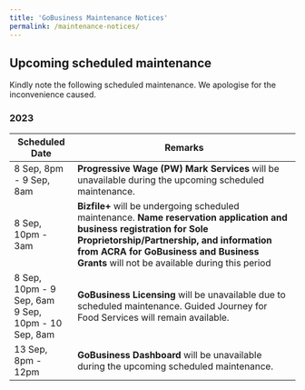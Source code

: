 ```yaml
---
title: 'GoBusiness Maintenance Notices'
permalink: /maintenance-notices/
---
```


## Upcoming scheduled maintenance

Kindly note the following scheduled maintenance. We apologise for the inconvenience caused.

### 2023 

| **Scheduled Date** | **Remarks** | 
| ------  |------------------| 
| 8 Sep, 8pm - 9 Sep, 8am | **Progressive Wage (PW) Mark Services** will be unavailable during the upcoming scheduled maintenance. | 
| 8 Sep, 10pm - 3am | **Bizfile+** will be undergoing scheduled maintenance. **Name reservation application and business registration for Sole Proprietorship/Partnership, and information from ACRA for GoBusiness and Business Grants** will not be available during this period | 
| 8 Sep, 10pm - 9 Sep, 6am<br>9 Sep, 10pm - 10 Sep, 8am | **GoBusiness Licensing** will be unavailable due to scheduled maintenance. Guided Journey for Food Services will remain available. | 
| 13 Sep, 8pm - 12pm | **GoBusiness Dashboard** will be unavailable during the upcoming scheduled maintenance. | 


<script src="/jquery/jquery.min.js"></script>
<script src="/jquery/resize-tables.js"></script>

